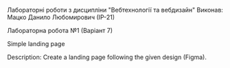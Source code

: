 Лабораторні роботи з дисципліни "Вебтехнології та вебдизайн"
Виконав: Мацко Данило Любомирович (ІР-21)

Лабораторна робота №1 (Варіант 7)

Simple landing page

Description: Create a landing page following the given design (Figma).